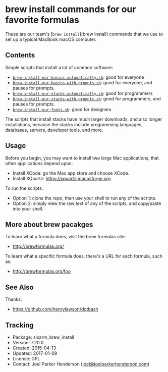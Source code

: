 # brew install commands for our favorite formulas

These are our team's [`brew install`](brew install) commands that we use to set up a typical MacBook macOS computer.

## Contents

Simple scripts that install a lot of common software:

  * [`brew-install-our-basics-automatically.sh`](brew-install-our-basics-automatically.sh): good for everyone
  * [`brew-install-our-basics-with-prompts.sh`](brew-install-our-basics-with-prompts.sh): good for everyone, and pauses for prompts.
  * [`brew-install-our-stacks-automatically.sh`](brew-install-our-stacks-automatically.sh): good for programmers
  * [`brew-install-our-stacks-with-prompts.sh`](brew-install-our-stacks-with-prompts.sh): good for programmers, and pauses for prompts.
  * [`brew-install-our-fonts.sh`](brew-install-our-fonts.sh): good for designers

The scripts that install stacks have much larger downloads, and also longer installations, because the stacks include programming languages, databases, servers, developer tools, and more.

## Usage

Before you begin, you may want to install two large Mac applications, that other applications depend upon.

  * Install XCode: go the Mac app store and choose XCode.
  * Install XQuartz: https://xquartz.macosforge.org

To run the scripts:

  * Option 1: clone the repo, then use your shell to run any of the scripts.
  * Option 2: simply view the raw text of any of the scripts, and copy/paste into your shell.

## More about brew pacakges

To learn what a formula does, visit the brew formulas site:

  * http://brewformulas.org/

To learn what a specific formula does, there's a URL for each formula, such as:

  * http://brewformulas.org/foo

## See Also

Thanks:

* https://github.com/henrylawson/dotbash


## Tracking

  * Package: sixarm_brew_install
  * Version: 7.20.0
  * Created: 2015-04-13
  * Updated: 2017-01-09
  * License: GPL
  * Contact: Joel Parker Henderson (joel@joelparkerhenderson.com)
